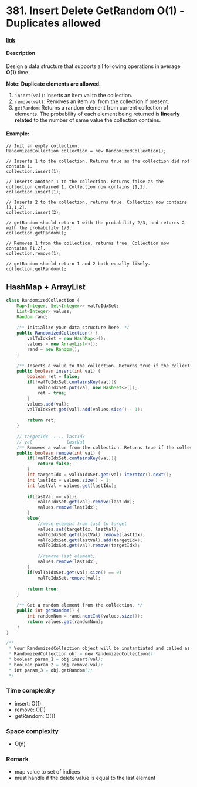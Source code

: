# 381. Insert Delete GetRandom O(1) - Duplicates allowed

#### [link](https://leetcode.com/problems/insert-delete-getrandom-o1-duplicates-allowed/)

#### Description
Design a data structure that supports all following operations in average **O(1)** time.

**Note: Duplicate elements are allowed.**
1. `insert(val)`: Inserts an item val to the collection.
2. `remove(val)`: Removes an item val from the collection if present.
3. `getRandom`: Returns a random element from current collection of elements. The probability of each element being returned is **linearly related** to the number of same value the collection contains.

#### Example:
```
// Init an empty collection.
RandomizedCollection collection = new RandomizedCollection();

// Inserts 1 to the collection. Returns true as the collection did not contain 1.
collection.insert(1);

// Inserts another 1 to the collection. Returns false as the collection contained 1. Collection now contains [1,1].
collection.insert(1);

// Inserts 2 to the collection, returns true. Collection now contains [1,1,2].
collection.insert(2);

// getRandom should return 1 with the probability 2/3, and returns 2 with the probability 1/3.
collection.getRandom();

// Removes 1 from the collection, returns true. Collection now contains [1,2].
collection.remove(1);

// getRandom should return 1 and 2 both equally likely.
collection.getRandom();
```

## HashMap + ArrayList
```java
class RandomizedCollection {
    Map<Integer, Set<Integer>> valToIdxSet;
    List<Integer> values;
    Random rand;
    
    /** Initialize your data structure here. */
    public RandomizedCollection() {
        valToIdxSet = new HashMap<>();
        values = new ArrayList<>();
        rand = new Random();
    }
    
    /** Inserts a value to the collection. Returns true if the collection did not already contain the specified element. */
    public boolean insert(int val) {
        boolean ret = false;
        if(!valToIdxSet.containsKey(val)){
            valToIdxSet.put(val, new HashSet<>());
            ret = true;
        }
        values.add(val);
        valToIdxSet.get(val).add(values.size() - 1);
        
        return ret;
    }
    
    // targetIdx ..... lastIdx
    // val             lastVal
    /** Removes a value from the collection. Returns true if the collection contained the specified element. */
    public boolean remove(int val) {        
        if(!valToIdxSet.containsKey(val)){
            return false;
        }
        int targetIdx = valToIdxSet.get(val).iterator().next();
        int lastIdx = values.size() - 1;
        int lastVal = values.get(lastIdx);
        
        if(lastVal == val){
            valToIdxSet.get(val).remove(lastIdx);
            values.remove(lastIdx);
        }
        else{
            //move element from last to target
            values.set(targetIdx, lastVal);
            valToIdxSet.get(lastVal).remove(lastIdx);
            valToIdxSet.get(lastVal).add(targetIdx);
            valToIdxSet.get(val).remove(targetIdx);

            //remove last element;
            values.remove(lastIdx);
        }
        if(valToIdxSet.get(val).size() == 0)
            valToIdxSet.remove(val);
        
        return true;
    }
    
    /** Get a random element from the collection. */
    public int getRandom() {
        int randomNum = rand.nextInt(values.size());
        return values.get(randomNum);
    }
}

/**
 * Your RandomizedCollection object will be instantiated and called as such:
 * RandomizedCollection obj = new RandomizedCollection();
 * boolean param_1 = obj.insert(val);
 * boolean param_2 = obj.remove(val);
 * int param_3 = obj.getRandom();
 */
```
### Time complexity
* insert: O(1)
* remove: O(1)
* getRandom: O(1)
### Space complexity
* O(n)
### Remark
* map value to set of indices
* must handle if the delete value is equal to the last element